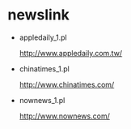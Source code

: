 newslink
========
* appledaily_1.pl

	http://www.appledaily.com.tw/

* chinatimes_1.pl

	http://www.chinatimes.com/

* nownews_1.pl

	http://www.nownews.com/
